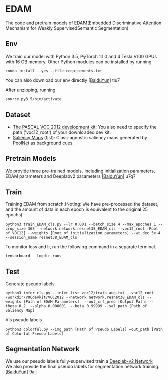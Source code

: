 # EDAM
The code and pretrain models of EDAM(Embedded Discriminative Attention Mechanism for Weakly SupervisedSemantic Segmentation)

## Env
We train our model with Python 3.5, PyTorch 1.1.0 and 4 Tesla V100 GPUs with 16 GB memory. Other Python modules can be installed by running
 ```
conda install --yes --file requirements.txt
 ```
You can also download our env directly [[BaiduYun]](https://pan.baidu.com/s/18oMN2_1gAbmdFTaJBDEL5A) tlu7

After unzipping, running
 ```
source py3.5/bin/activate
 ```
 
## Dataset
  * [The PASCAL VOC 2012 development kit](http://host.robots.ox.ac.uk/pascal/VOC/voc2012/): You also need to specify the path ('voc12_root') of your downloaded dev kit.
  * [Saliency Maps](https://pan.baidu.com/s/1LfTwcm22Zup84yB635Ij1g) (fjst): Class-agnostic saliency maps generated by [PoolNet](https://github.com/backseason/PoolNet) as background cues.

## Pretrain Models
We provide three pre-trained models, including initialization parameters, EDAM parameters and Deeplabv2 parameters [[BaiduYun]](https://pan.baidu.com/s/1hbhBQKFAWtE69mucJXf6wQ) u7q7


## Train
Training EDAM from scratch.(Noting: We have pre-processed the dataset, and the amount of data in each epoch is equivalent to the original 25 epochs)
```
python3 train_EDAM_cls.py --lr 0.001 --batch_size 4 --max_epoches 1 --crop_size 368 --network network.resnet38_EDAM_cls --voc12_root [Root of VOC12] --weights [Root of initialization parameters] --wt_dec 5e-4 --session_name resnet38_EDAM_cls
```

To monitor loss and lr, run the following command in a separate terminal.
```
tensorboard --logdir runs
```


## Test
Generate pseudo labels.
 ```
python3 infer_cls.py --infer_list voc12/train_aug.txt --voc12_root /workdir/VOCdevkit/VOC2012 --network network.resnet38_EDAM_cls --weights [Path of EDAM Parameters]  --out_crf_pred [Output Path] --theta 0.2  --alpha 0.000001  --beta 0.99999 --sal_path [Path of Saliency Map]
 ```
 
Vis pseudo labels 
 ```
python3 colorful.py --img_path [Path of Pseudo Labels] —out_path [Path of Colorful Pseudo Labels]
 ```
 
## Segmentation Network
We use our pseudo labels fully-supervised train a [Deeplab-v2 Network](https://github.com/kazuto1011/deeplab-pytorch)  
We also provide the final pseudo labels for segmentation network training. [[BaiduYun]](https://pan.baidu.com/s/1ovEYet0JTiW9wj8UuP7-0g) 9aij
